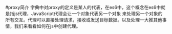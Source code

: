 #proxy简介
字典中对proxy的定义是某人的代表，在es6中，这个概念在es6中就是指js代理，JavaScript代理会让一个对象代表另一个对象 来处理另一个对象的所有交互。代理可以直接处理请求，接收或发送目标数据。以及处理一大推其他事情，我们来看看如何在js中创建代理。
